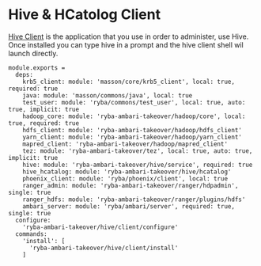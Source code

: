 
# Hive & HCatolog Client

[Hive Client](https://cwiki.apache.org/confluence/display/Hive/HiveClient) is the application that you use in order to administer, use Hive.
Once installed you can type hive in a prompt and the hive client shell wil launch directly.

    module.exports =
      deps:
        krb5_client: module: 'masson/core/krb5_client', local: true, required: true
        java: module: 'masson/commons/java', local: true
        test_user: module: 'ryba/commons/test_user', local: true, auto: true, implicit: true
        hadoop_core: module: 'ryba-ambari-takeover/hadoop/core', local: true, required: true
        hdfs_client: module: 'ryba-ambari-takeover/hadoop/hdfs_client'
        yarn_client: module: 'ryba-ambari-takeover/hadoop/yarn_client'
        mapred_client: 'ryba-ambari-takeover/hadoop/mapred_client'
        tez: module: 'ryba-ambari-takeover/tez', local: true, auto: true, implicit: true
        hive: module: 'ryba-ambari-takeover/hive/service', required: true
        hive_hcatalog: module: 'ryba-ambari-takeover/hive/hcatalog'
        phoenix_client: module: 'ryba/phoenix/client', local: true
        ranger_admin: module: 'ryba-ambari-takeover/ranger/hdpadmin', single: true
        ranger_hdfs: module: 'ryba-ambari-takeover/ranger/plugins/hdfs'
        ambari_server: module: 'ryba/ambari/server', required: true, single: true
      configure:
        'ryba-ambari-takeover/hive/client/configure'
      commands:
        'install': [
          'ryba-ambari-takeover/hive/client/install'
        ]
